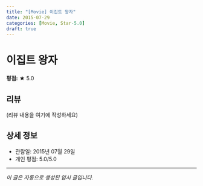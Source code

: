 ```yaml
---
title: "[Movie] 이집트 왕자"
date: 2015-07-29
categories: [Movie, Star-5.0]
draft: true
---
```


# 이집트 왕자

**평점:** ★ 5.0

## 리뷰

(리뷰 내용을 여기에 작성하세요)

## 상세 정보

- 관람일: 2015년 07월 29일
- 개인 평점: 5.0/5.0

---

*이 글은 자동으로 생성된 임시 글입니다.*
